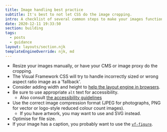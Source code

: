 ```yaml
---
title: Image handling best practice
subtitle: It's best to not let CSS do the image cropping.
intro: A checklist of several common steps to make your images function best.
date: 2020-12-11 19:33:50
section: building
tags:
  - posts
  - guidance
layout: layouts/section.njk
templateEngineOverride: njk, md
---
```


- Resize your images manually, or have your CMS or image proxy do the cropping.
- The Visual Framework CSS will try to handle incorrectly sized or wrong aspect ratio image as a 'fallback'.
- Consider adding width and height to [help the layout engine in browsers](https://www.smashingmagazine.com/2020/03/setting-height-width-images-important-again/).
- Be sure to use appropriate `alt` text for accessibility.
    - Also consult [the accessibility guidelines](/guidance/accessibility/)
- Use the correct image compression format (JPEG for photographs, PNG for vector or logo-style reduced colour count images).
    - If you have artwork, you may want to use and SVG instead.
- Optimise for file size.
- If your image has a caption, you probably want to use the [`vf-figure`](/components/vf-figure/).
